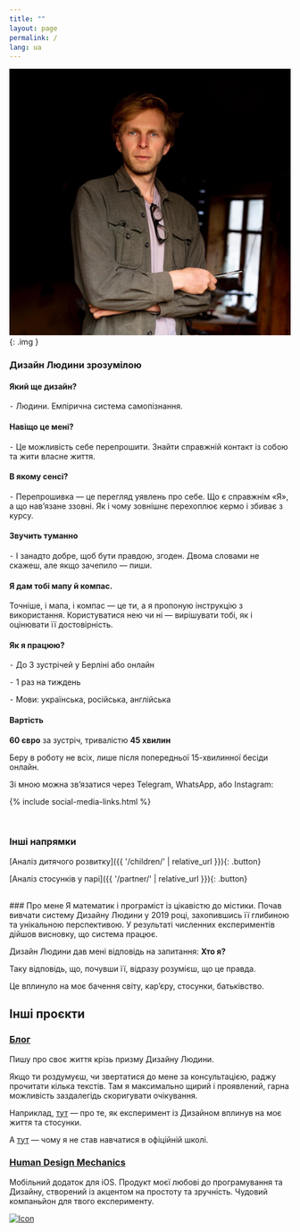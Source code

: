 ```yaml
---
title: ""
layout: page
permalink: /
lang: ua
---
```


![Alt text](/assets/images/me.jpg){: .img }

### Дизайн Людини зрозумілою
#### Який ще дизайн?
⁃ Людини. Емпірична система самопізнання.

#### Навіщо це мені?
⁃ Це можливість себе перепрошити. Знайти справжній контакт із собою та жити власне життя.

#### В якому сенсі?
⁃ Перепрошивка — це перегляд уявлень про себе. Що є справжнім «Я», а що нав’язане ззовні.
Як і чому зовнішнє перехоплює кермо і збиває з курсу.

#### Звучить туманно
⁃ І занадто добре, щоб бути правдою, згоден.
Двома словами не скажеш, але якщо зачепило — пиши.

#### Я дам тобі мапу й компас.
Точніше, і мапа, і компас — це ти, а я пропоную інструкцію з використання.
Користуватися нею чи ні — вирішувати тобі, як і оцінювати її достовірність.

#### Як я працюю?
⁃ До 3 зустрічей у Берліні або онлайн

⁃ 1 раз на тиждень

⁃ Мови: українська, російська, англійська

#### Вартість
**60 євро** за зустріч, тривалістю **45 хвилин**

Беру в роботу не всіх, лише після попередньої 15-хвилинної бесіди онлайн.

Зі мною можна зв’язатися через Telegram, WhatsApp, або Instagram:

{% include social-media-links.html %}

<br>

### Інші напрямки

[Аналіз дитячого розвитку]({{ '/children/' | relative_url }}){: .button}

[Аналіз стосунків у парі]({{ '/partner/' | relative_url }}){: .button}

<br>
### Про мене
Я математик і програміст із цікавістю до містики. Почав вивчати систему Дизайну Людини у 2019 році, захопившись її глибиною та унікальною перспективою.
У результаті численних експериментів дійшов висновку, що система працює.

Дизайн Людини дав мені відповідь на запитання: **Хто я?**

Таку відповідь, що, почувши її, відразу розумієш, що це правда.

Це вплинуло на моє бачення світу, кар’єру, стосунки, батьківство.

## Інші проєкти
### [Блог](/archives/)
Пишу про своє життя крізь призму Дизайну Людини.

Якщо ти роздумуєш, чи звертатися до мене за консультацією, раджу прочитати кілька текстів.
Там я максимально щирий і проявлений, гарна можливість заздалегідь скоригувати очікування.

Наприклад, [тут](/2020/04/24/my-experience-in-experimentation) — про те, як експеримент із Дизайном вплинув на моє життя та стосунки.

А [тут](/2020/04/25/fork-on-the-road) — чому я не став навчатися в офіційній школі.

### [Human Design Mechanics](/mechanics/)
Мобільний додаток для iOS.
Продукт моєї любові до програмування та Дизайну, створений із акцентом на простоту та зручність.
Чудовий компаньйон для твого експерименту.

<a href="https://apps.apple.com/us/app/human-design-mechanics/id6499063695" target="_blank"> <img src="{{ '/assets/images/Download_on_the_App_Store_Badge_US-UK_RGB_wht_092917.svg' | relative_url }}" alt="Icon"> </a>
